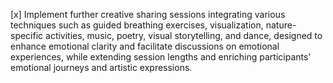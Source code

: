 [x] Implement further creative sharing sessions integrating various techniques such as guided breathing exercises, visualization, nature-specific activities, music, poetry, visual storytelling, and dance, designed to enhance emotional clarity and facilitate discussions on emotional experiences, while extending session lengths and enriching participants' emotional journeys and artistic expressions.